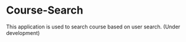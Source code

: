 # Course-Search
This application is used to search course based on user search. (Under development)
